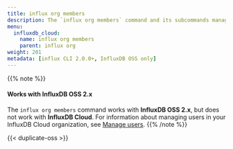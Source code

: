 ```yaml
---
title: influx org members
description: The `influx org members` command and its subcommands manage organization members in InfluxDB.
menu:
  influxdb_cloud:
    name: influx org members
    parent: influx org
weight: 201
metadata: [influx CLI 2.0.0+, InfluxDB OSS only]
---
```


{{% note %}}
#### Works with InfluxDB OSS 2.x
The `influx org members` command works with **InfluxDB OSS 2.x**, but does not work with **InfluxDB Cloud**.
For information about managing users in your InfluxDB Cloud organization, see
[Manage users](/influxdb/cloud/admin/organizations/users/).
{{% /note %}}

{{< duplicate-oss >}}
